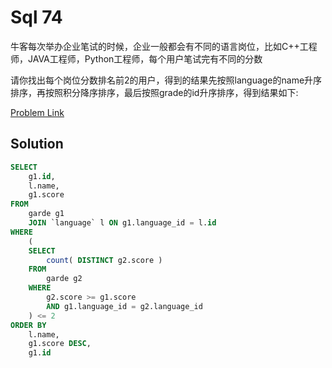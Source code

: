# Sql 74

牛客每次举办企业笔试的时候，企业一般都会有不同的语言岗位，比如C++工程师，JAVA工程师，Python工程师，每个用户笔试完有不同的分数

请你找出每个岗位分数排名前2的用户，得到的结果先按照language的name升序排序，再按照积分降序排序，最后按照grade的id升序排序，得到结果如下:

[Problem Link](https://www.nowcoder.com/practice/b83f8b0e7e934d95a56c24f047260d91?tpId=82&&tqId=35494&rp=1&ru=/ta/sql&qru=/ta/sql/question-ranking)

## Solution

```sql
SELECT
	g1.id,
	l.name,
	g1.score
FROM
	garde g1
	JOIN `language` l ON g1.language_id = l.id
WHERE
	(
	SELECT
		count( DISTINCT g2.score )
	FROM
		garde g2
	WHERE
		g2.score >= g1.score
		AND g1.language_id = g2.language_id
	) <= 2
ORDER BY
	l.name,
	g1.score DESC,
	g1.id
```